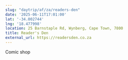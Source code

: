 ```yaml
---
slug: "daytrip/af/za/readers-den"
date: '2025-06-11T17:01:00'
lat: '-34.002744'
lng: '18.477998'
location: 25 Barnstaple Rd, Wynberg, Cape Town, 7800
title: Reader's Den
external_url: https://readersden.co.za
---
```

Comic shop